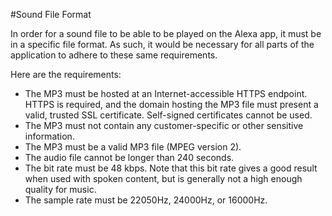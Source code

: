 #Sound File Format

In order for a sound file to be able to be played on the Alexa app, it must be in a specific file format.
As such, it would be necessary for all parts of the application to adhere to these same requirements.

Here are the requirements:
* The MP3 must be hosted at an Internet-accessible HTTPS endpoint. HTTPS is required, and the domain hosting the MP3 file must present a valid, trusted SSL certificate. Self-signed certificates cannot be used.
* The MP3 must not contain any customer-specific or other sensitive information.
* The MP3 must be a valid MP3 file (MPEG version 2).
* The audio file cannot be longer than 240 seconds.
* The bit rate must be 48 kbps. Note that this bit rate gives a good result when used with spoken content, but is generally not a high enough quality for music.
* The sample rate must be 22050Hz, 24000Hz, or 16000Hz.
